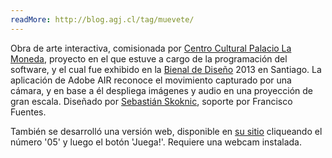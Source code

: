 ```yaml
---
readMore: http://blog.agj.cl/tag/muevete/
---
```



Obra de arte interactiva, comisionada por [Centro Cultural Palacio La Moneda][1], proyecto en el que estuve a cargo de la programación del software, y el cual fue exhibido en la [Bienal de Diseño][2] 2013 en Santiago. La aplicación de Adobe AIR reconoce el movimiento capturado por una cámara, y en base a él despliega imágenes y audio en una proyección de gran escala. Diseñado por [Sebastián Skoknic][3], soporte por Francisco Fuentes.

También se desarrolló una versión web, disponible en [su sitio][4] cliqueando el número '05' y luego el botón 'Juega!'. Requiere una webcam instalada.

[1]: http://www.ccplm.cl/
[2]: http://www.bienaldediseno.cl/
[3]: http://skoknic.weebly.com/
[4]: http://www.ccplm.cl/color/#muestra
